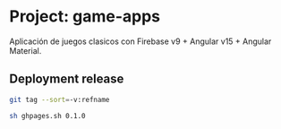 # Project: game-apps

Aplicación de juegos clasicos con Firebase v9 + Angular v15 + Angular Material.

## Deployment release

```bash
git tag --sort=-v:refname 
```

```bash
sh ghpages.sh 0.1.0
```
